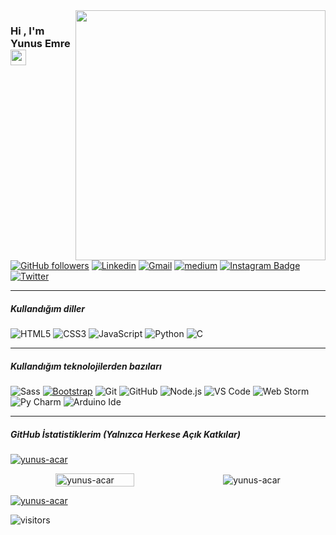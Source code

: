 <img src="https://res.cloudinary.com/dgr6spsst/image/upload/v1620600082/60676-happy-developer_zkshwb.gif" align="right" width="400" height="auto">


### Hi , I'm Yunus Emre <a href="https://www.yunusacar.dev/"><img src="https://media.giphy.com/media/hvRJCLFzcasrR4ia7z/giphy.gif" width="25px"></a>



 
[![GitHub followers](https://img.shields.io/github/followers/yunus-acar.svg?style=social&label=Follow&maxAge=2592000)](https://github.com/yunus-acar?tab=followers)
[![Linkedin](https://img.shields.io/badge/-LinkedIn-blue?style=flat&logo=Linkedin&logoColor=white)](https://www.linkedin.com/in/yunus-emre-acar/)
[![Gmail](https://img.shields.io/badge/-gmail-c14438?style=flat&logo=gmail&logoColor=white)](mailto:me@yunusacar.dev)
[![medium](https://aleen42.github.io/badges/src/medium.svg)](https://medium.com/@yunus-acar)
[![Instagram Badge](https://img.shields.io/badge/-Instagram-C13584?style=flat-quare&labelColor=C13584&logo=instagram&logoColor=white&link=link)](https://www.instagram.com/yunus.acar22/) 
[![Twitter](https://img.shields.io/badge/-twitter-22405A?style=flat&logo=twitter&logoColor=white)](https://twitter.com/yunus_acar22)
<hr/>

##### Kullandığım diller

![HTML5](https://img.shields.io/badge/-HTML5-222222?style=flat&logo=html5)
![CSS3](https://img.shields.io/badge/-CSS3-222222?style=flat&logo=css3)
![JavaScript](https://img.shields.io/badge/-JavaScript-222222?style=flat&logo=javascript)
![Python](https://img.shields.io/badge/-Python-222222?style=flat&logo=python)
![C](https://img.shields.io/badge/-C--Lang-222222?style=flat&logo=c)
<hr/>

##### Kullandığım  teknolojilerden bazıları

![Sass](https://img.shields.io/badge/-Sass-%23CC6699?style=flat&logo=sass&logoColor=ffffff)
[![Bootstrap](https://img.shields.io/badge/-Bootstrap-563D7C?style=flat&logo=bootstrap&link=https://github.com/yunus-acar/)](https://github.com/yunus-acar/)
![Git](https://img.shields.io/badge/-Git-222222?style=flat&logo=git&logoColor=F05032)
![GitHub](https://img.shields.io/badge/-GitHub-222222?style=flat&logo=github&logoColor=181717)
![Node.js](https://img.shields.io/badge/-Node.js-222222?style=flat&logo=node.js&logoColor=339933)
![VS Code](http://img.shields.io/badge/-VS%20Code-007ACC?style=flat&logo=visual-studio-code&logoColor=ffffff)
![Web Storm](http://img.shields.io/badge/-WebStorm-00CDD7?style=flat&logo=webstorm&logoColor=ffffff)
![Py Charm](http://img.shields.io/badge/-PyCharm-FCF84A?style=flat&logo=pycharm&logoColor=727272)
![Arduino Ide](http://img.shields.io/badge/-arduino-ffff?style=flat&logo=arduino&logoColor=00ffd8)
<hr/>

##### GitHub İstatistiklerim (Yalnızca Herkese Açık Katkılar)



[![yunus-acar](https://github-readme-streak-stats.herokuapp.com?user=yunus-acar&theme=black-ice)](https://github.com/yunus-acar)

<div style="display:flex;column-gap:1rem;align-items:center;justify-content:center;">
<img src="https://github-readme-stats.vercel.app/api?username=yunus-acar&show_icons=true&count_private=true&theme=react&hide_border=true&bg_color=0D1117" alt="yunus-acar" style="width: 50%" />
<img src="https://github-readme-stats.vercel.app/api/top-langs/?username=yunus-acar&langs_count=8&count_private=true&layout=compact&theme=react&hide_border=true&bg_color=0D1117" alt="yunus-acar" />
</div>



[![yunus-acar](https://activity-graph.herokuapp.com/graph?username=yunus-acar&bg_color=0D1117&color=5BCDEC&line=5BCDEC&point=FFFFFF&hide_border=true)](https://github.com/yunus-acar)



![visitors](https://visitor-badge.laobi.icu/badge?page_id=yunus-acar)

